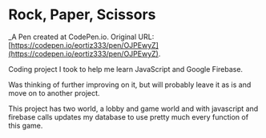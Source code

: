 # Rock, Paper, Scissors
 _A Pen created at CodePen.io. Original URL: [https://codepen.io/eortiz333/pen/OJPEwyZ](https://codepen.io/eortiz333/pen/OJPEwyZ).

 Coding project I took to help me learn JavaScript and Google Firebase.

Was thinking of further improving on it, but will probably leave it as is and move on to another project.

This project has two world, a lobby and game world and with javascript and firebase calls updates my database to use pretty much every function of this game.